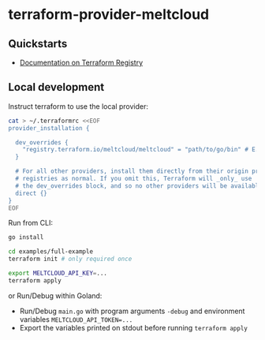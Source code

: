 # terraform-provider-meltcloud

## Quickstarts
- [Documentation on Terraform Registry](https://registry.terraform.io/providers/meltcloud/meltcloud/latest/docs)


## Local development

Instruct terraform to use the local provider:

```bash
cat > ~/.terraformrc <<EOF
provider_installation {

  dev_overrides {
    "registry.terraform.io/meltcloud/meltcloud" = "path/to/go/bin" # E.g. "/home/<user>/go/bin"
  }

  # For all other providers, install them directly from their origin provider
  # registries as normal. If you omit this, Terraform will _only_ use
  # the dev_overrides block, and so no other providers will be available.
  direct {}
}
EOF
```

Run from CLI:

```bash
go install

cd examples/full-example
terraform init # only required once

export MELTCLOUD_API_KEY=...
terraform apply
```

or Run/Debug within Goland:
- Run/Debug `main.go` with program arguments `-debug` and environment variables `MELTCLOUD_API_TOKEN=...`
- Export the variables printed on stdout before running `terraform apply`
